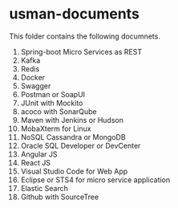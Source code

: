 # usman-documents
This folder contains the following documnets.
1. Spring-boot Micro Services as REST
2. Kafka
3. Redis
4. Docker
5. Swagger
6. Postman or SoapUI
7. JUnit with Mockito
8. acoco with SonarQube
9. Maven with Jenkins or Hudson
10. MobaXterm for Linux
11. NoSQL Cassandra or MongoDB
12. Oracle SQL Developer or DevCenter
13. Angular JS
14. React JS
15. Visual Studio Code for Web App
16. Eclipse or STS4 for micro service application
17. Elastic Search
18. Github with SourceTree


